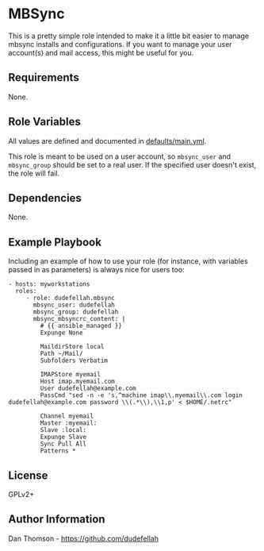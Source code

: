 MBSync
=========

This is a pretty simple role intended to make it a little bit easier to manage
mbsync installs and configurations. If you want to manage your user account(s)
and mail access, this might be useful for you.

Requirements
------------

None.

Role Variables
--------------

All values are defined and documented in [defaults/main.yml](defaults/main.yml).

This role is meant to be used on a user account, so `mbsync_user` and
`mbsync_group` should be set to a real user. If the specified user doesn't
exist, the role will fail.

Dependencies
------------

None.

Example Playbook
----------------

Including an example of how to use your role (for instance, with variables passed in as parameters) is always nice for users too:

    - hosts: myworkstations
      roles:
         - role: dudefellah.mbsync
           mbsync_user: dudefellah
           mbsync_group: dudefellah
           mbsync_mbsyncrc_content: |
             # {{ ansible_managed }}
             Expunge None

             MaildirStore local
             Path ~/Mail/
             Subfolders Verbatim

             IMAPStore myemail
             Host imap.myemail.com
             User dudefellah@example.com
             PassCmd "sed -n -e 's,^machine imap\\.myemail\\.com login dudefellah@example.com password \\(.*\\),\\1,p' < $HOME/.netrc"

             Channel myemail
             Master :myemail:
             Slave :local:
             Expunge Slave
             Sync Pull All
             Patterns *

License
-------

GPLv2+

Author Information
------------------

Dan Thomson - https://github.com/dudefellah
